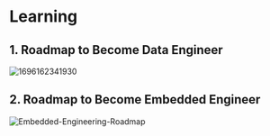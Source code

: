 # Learning

## 1. Roadmap to Become Data Engineer 
![1696162341930](https://github.com/abdzrahim/Learning/assets/30713442/6d3a9f60-e12f-4a3e-9f41-d9f9cba5c7e8)

## 2. Roadmap to Become Embedded Engineer 
![Embedded-Engineering-Roadmap](https://github.com/abdzrahim/Learning/assets/30713442/418d47c2-dec5-43a9-940a-dddeb2e2eaad)
